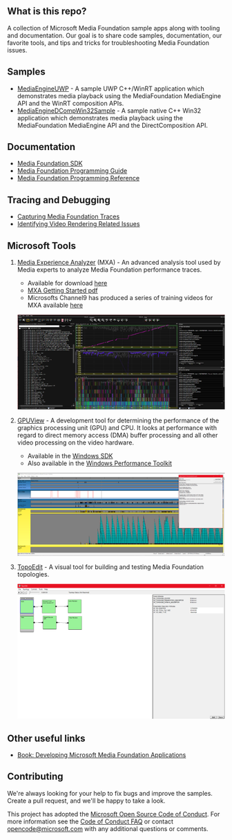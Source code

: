 ## What is this repo?
A collection of Microsoft Media Foundation sample apps along with tooling and documentation. Our goal is to share code samples, documentation, our favorite tools, and tips and tricks for troubleshooting Media Foundation issues. 

## Samples
- [MediaEngineUWP](https://github.com/microsoft/media-foundation/tree/master/samples/MediaEngineUWPSample) - A sample UWP C++/WinRT application which demonstrates media playback using the MediaFoundation MediaEngine API and the WinRT composition APIs.
- [MediaEngineDCompWin32Sample](https://github.com/microsoft/media-foundation/tree/master/samples/MediaEngineDCompWin32Sample) - A sample native C++ Win32 application which demonstrates media playback using the MediaFoundation MediaEngine API and the DirectComposition API.

## Documentation
- [Media Foundation SDK](https://docs.microsoft.com/en-us/windows/win32/medfound/microsoft-media-foundation-sdk)
- [Media Foundation Programming Guide](https://docs.microsoft.com/en-us/windows/win32/medfound/media-foundation-programming-guide)
- [Media Foundation Programming Reference](https://docs.microsoft.com/en-us/windows/win32/medfound/media-foundation-programming-reference)

## Tracing and Debugging
- [Capturing Media Foundation Traces](https://docs.microsoft.com/en-us/windows/win32/medfound/using-mftrace#interpreting-the-trace-results) 
- [Identifying Video Rendering Related Issues](./performanceTracing/README.MD)

## Microsoft Tools
1. [Media Experience Analyzer]() (MXA) - An advanced analysis tool used by Media experts to analyze Media Foundation performance traces.
    - Available for download [here](https://www.microsoft.com/en-us/download/details.aspx?id=43105)
    - [MXA Getting Started pdf](https://www.microsoft.com/en-us/download/details.aspx?id=43105)
    - Microsofts Channel9 has produced a series of training videos for MXA available [here](./MXAVideoList.md)

    [![MXA Screenshot](./images/mxa_small.png)](./images/mxa.png)

2. [GPUView](https://docs.microsoft.com/en-us/windows-hardware/drivers/display/using-gpuview) - A development tool for determining the performance of the graphics processing unit (GPU) and CPU. It looks at performance with regard to direct memory access (DMA) buffer processing and all other video processing on the video hardware.
    - Available in the [Windows SDK](https://developer.microsoft.com/en-US/windows/downloads/windows-10-sdk/)
    - Also available in the [Windows Performance Toolkit](https://docs.microsoft.com/en-us/windows-hardware/test/wpt/)

    [![GPUView Screenshot](./images/gpuview_small.png)](./images/gpuview.png)

3. [TopoEdit](https://docs.microsoft.com/en-us/windows/win32/medfound/topoedit) - A visual tool for building and testing Media Foundation topologies.

    [![TopoEdit Screenshot](./images/topo_small.png)](./images/topo.png)

## Other useful links
- [Book: Developing Microsoft Media Foundation Applications](https://www.amazon.com/Developing-Microsoft-Foundation-Applications-Developer/dp/0735656592)

## Contributing

We're always looking for your help to fix bugs and improve the samples. Create a pull request, and we'll be happy to take a look.

This project has adopted the [Microsoft Open Source Code of Conduct](https://opensource.microsoft.com/codeofconduct/).
For more information see the [Code of Conduct FAQ](https://opensource.microsoft.com/codeofconduct/faq/) or
contact [opencode@microsoft.com](mailto:opencode@microsoft.com) with any additional questions or comments.
